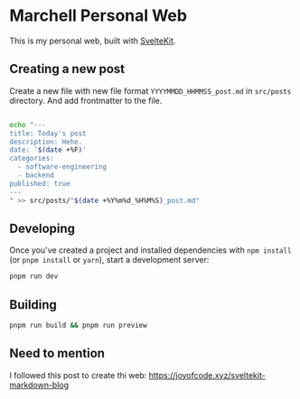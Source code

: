 # Marchell Personal Web

This is my personal web, built with [SvelteKit](https://kit.svelte.dev).

## Creating a new post

Create a new file with new file format `YYYYMMDD_HHMMSS_post.md` in `src/posts` directory. And add frontmatter to the file.

```bash

echo "---
title: Today's post
description: Hehe.
date: '$(date +%F)'
categories:
  - software-engineering
  - backend
published: true
---
" >> src/posts/"$(date +%Y%m%d_%H%M%S)_post.md"
```


## Developing

Once you've created a project and installed dependencies with `npm install` (or `pnpm install` or `yarn`), start a development server:

```bash
pnpm run dev
```

## Building

```sh
pnpm run build && pnpm run preview
```

## Need to mention

I followed this post to create thi web: https://joyofcode.xyz/sveltekit-markdown-blog